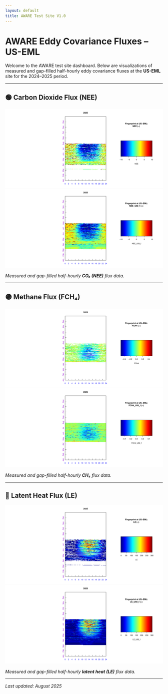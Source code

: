 ```yaml
---
layout: default
title: AWARE Test Site V1.0
---
```


# AWARE Eddy Covariance Fluxes – US-EML

Welcome to the AWARE test site dashboard. Below are visualizations of measured and gap-filled half-hourly eddy covariance fluxes at the **US-EML** site for the 2024–2025 period.

---

## 🟢 Carbon Dioxide Flux (NEE)

<div class="image-pair">
  <img src="/US-EML_24-25_FP_NEE.pdf" alt="NEE Flux" />
  <img src="/US-EML_24-25_FP_NEE_U50_f.pdf" alt="NEE Flux Uncertainty" />
</div>

*Measured and gap-filled half-hourly **CO₂ (NEE)** flux data.*

---

## 🟣 Methane Flux (FCH₄)

<div class="image-pair">
  <img src="/US-EML_24-25_FP_FCH4.pdf" alt="CH4 Flux" />
  <img src="/US-EML_24-25_FP_FCH4_U50_f.pdf" alt="CH4 Flux Uncertainty" />
</div>

*Measured and gap-filled half-hourly **CH₄** flux data.*

---

## 🔵 Latent Heat Flux (LE)

<div class="image-pair">
  <img src="/US-EML_24-25_FP_LE.pdf" alt="LE Flux" />
  <img src="/US-EML_24-25_FP_LE_U50_f.pdf" alt="LE Flux Uncertainty" />
</div>

*Measured and gap-filled half-hourly **latent heat (LE)** flux data.*

---

_Last updated: August 2025_
